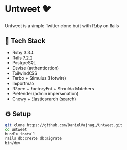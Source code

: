# Untweet 🐦

Untweet is a simple Twitter clone built with Ruby on Rails

## 🔧 Tech Stack

- Ruby 3.3.4
- Rails 7.2.2
- PostgreSQL
- Devise (authentication)
- TailwindCSS
- Turbo + Stimulus (Hotwire)
- Importmap
- RSpec + FactoryBot + Shoulda Matchers
- Pretender (admin impersonation)
- Chewy + Elasticsearch (search)

## ⚙️ Setup

```bash
git clone https://github.com/DanielVajnagi/Untweet.git
cd untweet
bundle install
rails db:create db:migrate
bin/dev

